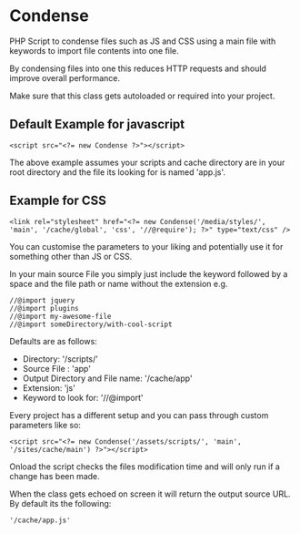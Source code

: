 Condense
========

PHP Script to condense files such as JS and CSS using a main file with keywords to import file contents into one file.

By condensing files into one this reduces HTTP requests and should improve overall performance.

Make sure that this class gets autoloaded or required into your project.

## Default Example for javascript

	<script src="<?= new Condense ?>"></script>

The above example assumes your scripts and cache directory are in your root directory and the file its looking for is named 'app.js'.
	
## Example for CSS

	<link rel="stylesheet" href="<?= new Condense('/media/styles/', 'main', '/cache/global', 'css', '//@require'); ?>" type="text/css" />

You can customise the parameters to your liking and potentially use it for something other than JS or CSS.

In your main source File you simply just include the keyword followed by a space and the file path or name without the extension e.g.

	//@import jquery
	//@import plugins
	//@import my-awesome-file
	//@import someDirectory/with-cool-script

Defaults are as follows:
- Directory: '/scripts/'
- Source File : 'app'
- Output Directory and File name: '/cache/app'
- Extension: 'js'
- Keyword to look for: '//@import'

Every project has a different setup and you can pass through custom parameters like so:

	<script src="<?= new Condense('/assets/scripts/', 'main', '/sites/cache/main') ?>"></script>
	
Onload the script checks the files modification time and will only run if a change has been made.

When the class gets echoed on screen it will return the output source URL. By default its the following:

	'/cache/app.js'
	
